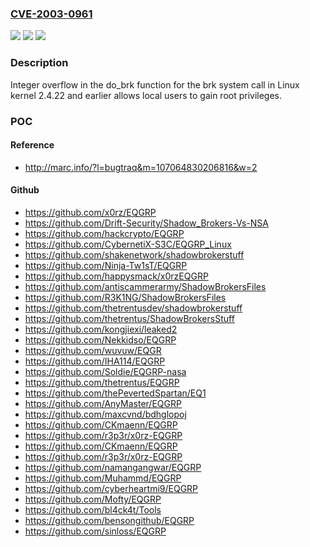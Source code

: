 ### [CVE-2003-0961](https://cve.mitre.org/cgi-bin/cvename.cgi?name=CVE-2003-0961)
![](https://img.shields.io/static/v1?label=Product&message=n%2Fa&color=blue)
![](https://img.shields.io/static/v1?label=Version&message=n%2Fa&color=blue)
![](https://img.shields.io/static/v1?label=Vulnerability&message=n%2Fa&color=brighgreen)

### Description

Integer overflow in the do_brk function for the brk system call in Linux kernel 2.4.22 and earlier allows local users to gain root privileges.

### POC

#### Reference
- http://marc.info/?l=bugtraq&m=107064830206816&w=2

#### Github
- https://github.com/x0rz/EQGRP
- https://github.com/Drift-Security/Shadow_Brokers-Vs-NSA
- https://github.com/hackcrypto/EQGRP
- https://github.com/CybernetiX-S3C/EQGRP_Linux
- https://github.com/shakenetwork/shadowbrokerstuff
- https://github.com/Ninja-Tw1sT/EQGRP
- https://github.com/happysmack/x0rzEQGRP
- https://github.com/antiscammerarmy/ShadowBrokersFiles
- https://github.com/R3K1NG/ShadowBrokersFiles
- https://github.com/thetrentusdev/shadowbrokerstuff
- https://github.com/thetrentus/ShadowBrokersStuff
- https://github.com/kongjiexi/leaked2
- https://github.com/Nekkidso/EQGRP
- https://github.com/wuvuw/EQGR
- https://github.com/IHA114/EQGRP
- https://github.com/Soldie/EQGRP-nasa
- https://github.com/thetrentus/EQGRP
- https://github.com/thePevertedSpartan/EQ1
- https://github.com/AnyMaster/EQGRP
- https://github.com/maxcvnd/bdhglopoj
- https://github.com/CKmaenn/EQGRP
- https://github.com/r3p3r/x0rz-EQGRP
- https://github.com/CKmaenn/EQGRP
- https://github.com/r3p3r/x0rz-EQGRP
- https://github.com/namangangwar/EQGRP
- https://github.com/Muhammd/EQGRP
- https://github.com/cyberheartmi9/EQGRP
- https://github.com/Mofty/EQGRP
- https://github.com/bl4ck4t/Tools
- https://github.com/bensongithub/EQGRP
- https://github.com/sinloss/EQGRP

